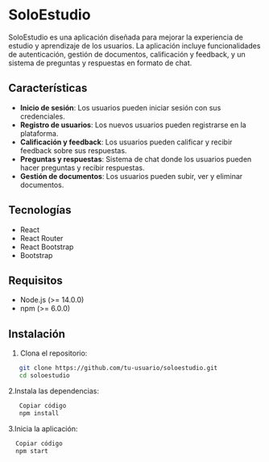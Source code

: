 # SoloEstudio

SoloEstudio es una aplicación diseñada para mejorar la experiencia de estudio y aprendizaje de los usuarios. La aplicación incluye funcionalidades de autenticación, gestión de documentos, calificación y feedback, y un sistema de preguntas y respuestas en formato de chat.

## Características

- **Inicio de sesión**: Los usuarios pueden iniciar sesión con sus credenciales.
- **Registro de usuarios**: Los nuevos usuarios pueden registrarse en la plataforma.
- **Calificación y feedback**: Los usuarios pueden calificar y recibir feedback sobre sus respuestas.
- **Preguntas y respuestas**: Sistema de chat donde los usuarios pueden hacer preguntas y recibir respuestas.
- **Gestión de documentos**: Los usuarios pueden subir, ver y eliminar documentos.

## Tecnologías

- React
- React Router
- React Bootstrap
- Bootstrap

## Requisitos

- Node.js (>= 14.0.0)
- npm (>= 6.0.0)

## Instalación

1. Clona el repositorio:

```bash
   git clone https://github.com/tu-usuario/soloestudio.git
   cd soloestudio
```
2.Instala las dependencias:

```bash
   Copiar código
   npm install
```
3.Inicia la aplicación:
   
 ```bash
   Copiar código
   npm start
 ```
